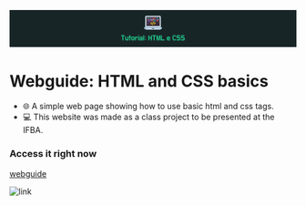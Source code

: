 ![rootme](images/Tutorial.png)

# Webguide: HTML and CSS basics

- 🌐 A simple web page showing how to use basic html and css tags.
- 💻 This website was made as a class project to be presented at the IFBA.

### Access it right now
[webguide](https://tiagovst.github.io/webguide-basic/)

![link](https://img.shields.io/badge/webguide-1.1-red)
